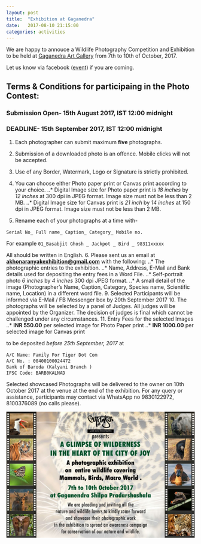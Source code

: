 ```yaml
---
layout: post
title:  "Exhibition at Gaganedra"
date:   2017-08-10 21:15:00
categories: activities
---
```


We are happy to annouce a Wildlife Photography Competition and Exhibition to be held at [Gaganedra Art Gallery](https://www.google.co.in/maps/place/Gaganendra+Art+Gallery/@22.5418855,88.3439196,17z/data=!3m1!4b1!4m5!3m4!1s0x3a027715a426eb4d:0x84928d22f7e33d62!8m2!3d22.5418806!4d88.3461083?hl=en) from 7th to 10th of October, 2017.

Let us know via facebook ([event](https://www.facebook.com/events/1424406834263943/permalink/1424406840930609/)) if you are coming.

## Terms & Conditions for participaing in the Photo Contest:

### Submission Open- 15th August 2017, IST 12:00 midnight
### DEADLINE- 15th September 2017, IST 12:00 midnight
1. Each photographer can submit maximum **five** photographs.

2. Submission of a downloaded photo is an offence. Mobile clicks will not be accepted.

3. Use of any Border, Watermark, Logo or Signature is strictly prohibited.

4. You can choose either Photo paper print or Canvas print according to your choice.
..* Digital Image size for Photo paper print is *18 inches* by *12 inches* at 300 dpi in JPEG format. Image size must not be less than 2 MB.
..* Digital Image size for Canvas print is *21 inch* by *14 inches* at 150 dpi in JPEG format. Image size must not be less than 2 MB.
5. Rename each of your photographs at a time with-

```
Serial No_ Full name_ Caption_ Category_ Mobile no.
```
For example `01_Basabjit Ghosh _ Jackpot _ Bird _ 98311xxxxx`

All should be written in English.
6. Please sent us an email at **akhonaranyakexhibition@gmail.com** with the following:
..* The photographic entries to the exhibition.
..* Name, Address, E-Mail and Bank details used for depositing the entry fees in a Word File.
..* Self-portrait photo *6 inches* by *4 inches* 300 dpi JPEG format.
..*  A small detail of the image (Photographer’s Name, Caption, Category, Species name, Scientific name, Location) in a different word file. 
9. Selected Participants will be informed via E-Mail / FB Messenger box by 20th September 2017
10. The photographs will be selected by a panel of Judges. All judges will be appointed by the Organizer. The decision of judges is final which cannot be challenged under any circumstances.
11. Entry Fees for the selected Images
..* **INR 550.00** per selected image for Photo Paper print
..* **INR 1000.00** per selected image for Canvas print

to be deposited *before 25th September, 2017* at
```
A/C Name: Family For Tiger Dot Com
A/C No. : 00400100024472
Bank of Baroda (Kalyani Branch )
IFSC Code: BARB0KALNAD
```

Selected showcased Photographs will be delivered to the owner on 10th October 2017 at the venue at the end of the exhibition.
For any query or assistance, participants may contact via WhatsApp no 9830122972, 8100376089 (no calls please).

![Exhibition Banner](https://raw.githubusercontent.com/sailik1991/akhonaranyak/master/images/WhatsApp%20Image%202017-08-10%20at%2021.22.13.jpeg)
